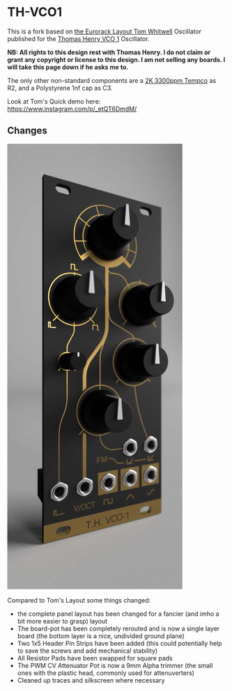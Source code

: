 # TH-VCO1

This is a fork based on [the Eurorack Layout Tom Whitwell]( http://www.birthofasynth.com/Thomas_Henry/Pages/VCO-1.html) Oscillator published for the [Thomas Henry VCO 1](http://www.birthofasynth.com/Thomas_Henry/Pages/VCO-1.html) Oscillator.

**NB: All rights to this design rest with Thomas Henry. I do not claim or grant any copyright or license to this design. I am not selling any boards. I will take this page down if he asks me to.** 

The only other non-standard components are a [2K 3300ppm Tempco](https://www.thonk.co.uk/shop/tempco-resistor-anakeohm-1-3300ppm-x3/) as R2, and a Polystyrene 1nf cap as C3.  

Look at Tom's Quick demo here: https://www.instagram.com/p/_etQT6DmdM/

## Changes

![](https://github.com/atoav/TH-VCO1/blob/master/Panel_Renders/VCO1-render3.jpg)

Compared to Tom's Layout some things changed:

- the complete panel layout has been changed for a fancier (and imho a bit more easier to grasp) layout
- The board-pot has been completely rerouted and is now a single layer board (the bottom layer is a nice, undivided ground plane)
- Two 1x5 Header Pin Strips have been added (this could potentially help to save the screws and add mechanical stability)
- All Resistor Pads have been swapped for square pads
- The PWM CV Attenuator Pot is now a 9mm Alpha trimmer (the small ones with the plastic head, commonly used for attenuverters)
- Cleaned up traces and silkscreen where necessary


